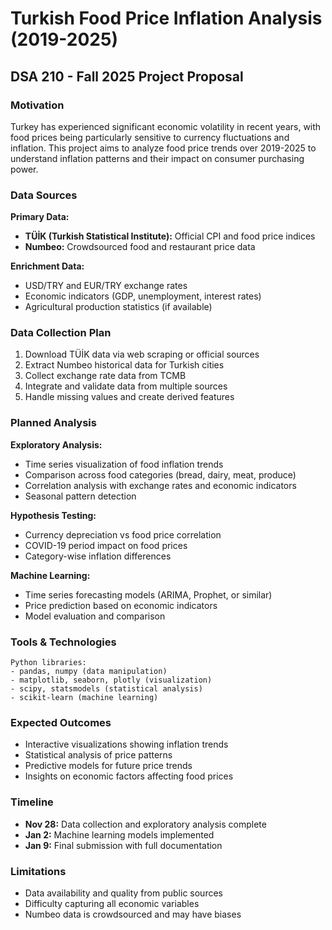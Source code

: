 # Turkish Food Price Inflation Analysis (2019-2025)

## DSA 210 - Fall 2025 Project Proposal

### Motivation

Turkey has experienced significant economic volatility in recent years, with food prices being particularly sensitive to currency fluctuations and inflation. This project aims to analyze food price trends over 2019-2025 to understand inflation patterns and their impact on consumer purchasing power.

### Data Sources

**Primary Data:**
- **TÜİK (Turkish Statistical Institute):** Official CPI and food price indices
- **Numbeo:** Crowdsourced food and restaurant price data

**Enrichment Data:**
- USD/TRY and EUR/TRY exchange rates
- Economic indicators (GDP, unemployment, interest rates)
- Agricultural production statistics (if available)

### Data Collection Plan

1. Download TÜİK data via web scraping or official sources
2. Extract Numbeo historical data for Turkish cities
3. Collect exchange rate data from TCMB
4. Integrate and validate data from multiple sources
5. Handle missing values and create derived features

### Planned Analysis

**Exploratory Analysis:**
- Time series visualization of food inflation trends
- Comparison across food categories (bread, dairy, meat, produce)
- Correlation analysis with exchange rates and economic indicators
- Seasonal pattern detection

**Hypothesis Testing:**
- Currency depreciation vs food price correlation
- COVID-19 period impact on food prices
- Category-wise inflation differences

**Machine Learning:**
- Time series forecasting models (ARIMA, Prophet, or similar)
- Price prediction based on economic indicators
- Model evaluation and comparison

### Tools & Technologies
```
Python libraries:
- pandas, numpy (data manipulation)
- matplotlib, seaborn, plotly (visualization)
- scipy, statsmodels (statistical analysis)
- scikit-learn (machine learning)
```

### Expected Outcomes

- Interactive visualizations showing inflation trends
- Statistical analysis of price patterns
- Predictive models for future price trends
- Insights on economic factors affecting food prices

### Timeline

- **Nov 28:** Data collection and exploratory analysis complete
- **Jan 2:** Machine learning models implemented
- **Jan 9:** Final submission with full documentation

### Limitations

- Data availability and quality from public sources
- Difficulty capturing all economic variables
- Numbeo data is crowdsourced and may have biases
